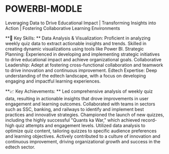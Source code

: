 # POWERBI-MODLE

 Leveraging Data to Drive Educational Impact | Transforming Insights into Action | Fostering Collaborative Learning Environments





**💼 Key Skills:
**
Data Analysis & Visualization: Proficient in analyzing weekly quiz data to extract actionable insights and trends. Skilled in creating dynamic visualizations using tools like Power BI.
Strategic Planning: Experienced in developing and implementing strategic initiatives to drive educational impact and achieve organizational goals.
Collaborative Leadership: Adept at fostering cross-functional collaboration and teamwork to drive innovation and continuous improvement.
Edtech Expertise: Deep understanding of the edtech landscape, with a focus on developing engaging and impactful learning experiences.






**📈 Key Achievements:
**
Led comprehensive analysis of weekly quiz data, resulting in actionable insights that drove improvements in user engagement and learning outcomes.
Collaborated with teams in sectors such as SSC, banking, and railways to identify and implement best practices and innovative strategies.
Championed the launch of new quizzes, including the highly successful "Quants ka War," which achieved record-high quiz attempts and engagement levels.
Utilized data analysis to optimize quiz content, tailoring quizzes to specific audience preferences and learning objectives.
Actively contributed to a culture of innovation and continuous improvement, driving organizational growth and success in the edtech sector.
